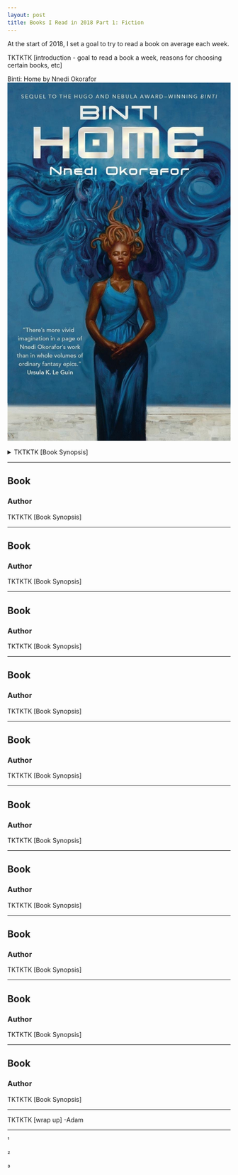 ```yaml
---
layout: post
title: Books I Read in 2018 Part 1: Fiction
---
```


At the start of 2018, I set a goal to try to read a book on average each week. 

TKTKTK [introduction - goal to read a book a week, reasons for choosing certain books, etc]


<div class="mediaoverview row">Binti: Home by Nnedi Okorafor
<img class="mediaimg column" src="/../images/bintihome.jpg">
<p class="mediatext row">
<details>
<summary>TKTKTK [Book Synopsis]</summary>
TKTKTK spoilers/thoughts?
</details>
</p>

***

## Book
### Author
TKTKTK [Book Synopsis]

***

## Book
### Author
TKTKTK [Book Synopsis]

***

## Book
### Author
TKTKTK [Book Synopsis]

***

## Book
### Author
TKTKTK [Book Synopsis]

***

## Book
### Author
TKTKTK [Book Synopsis]

***

## Book
### Author
TKTKTK [Book Synopsis]

***

## Book
### Author
TKTKTK [Book Synopsis]

***

## Book
### Author
TKTKTK [Book Synopsis]

***

## Book
### Author
TKTKTK [Book Synopsis]

***

## Book
### Author
TKTKTK [Book Synopsis]

***


TKTKTK [wrap up]
-Adam


***
¹

²

³

